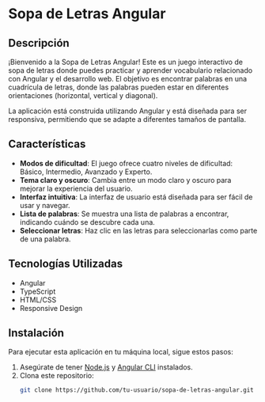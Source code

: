 # Sopa de Letras Angular

## Descripción

¡Bienvenido a la Sopa de Letras Angular! Este es un juego interactivo de sopa de letras donde puedes practicar y aprender vocabulario relacionado con Angular y el desarrollo web. El objetivo es encontrar palabras en una cuadrícula de letras, donde las palabras pueden estar en diferentes orientaciones (horizontal, vertical y diagonal).

La aplicación está construida utilizando Angular y está diseñada para ser responsiva, permitiendo que se adapte a diferentes tamaños de pantalla.

## Características

- **Modos de dificultad**: El juego ofrece cuatro niveles de dificultad: Básico, Intermedio, Avanzado y Experto.
- **Tema claro y oscuro**: Cambia entre un modo claro y oscuro para mejorar la experiencia del usuario.
- **Interfaz intuitiva**: La interfaz de usuario está diseñada para ser fácil de usar y navegar.
- **Lista de palabras**: Se muestra una lista de palabras a encontrar, indicando cuándo se descubre cada una.
- **Seleccionar letras**: Haz clic en las letras para seleccionarlas como parte de una palabra.

## Tecnologías Utilizadas

- Angular
- TypeScript
- HTML/CSS
- Responsive Design

## Instalación

Para ejecutar esta aplicación en tu máquina local, sigue estos pasos:

1. Asegúrate de tener [Node.js](https://nodejs.org/) y [Angular CLI](https://angular.io/cli) instalados.
2. Clona este repositorio:
   ```bash
   git clone https://github.com/tu-usuario/sopa-de-letras-angular.git
   ```
